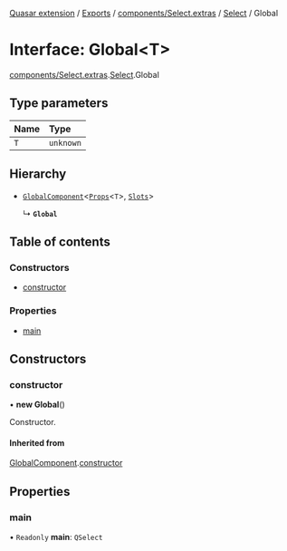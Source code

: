 [Quasar extension](../index.md) / [Exports](../modules.md) / [components/Select.extras](../modules/components_Select_extras.md) / [Select](../modules/components_Select_extras.Select.md) / Global

# Interface: Global<T\>

[components/Select.extras](../modules/components_Select_extras.md).[Select](../modules/components_Select_extras.Select.md).Global

## Type parameters

| Name | Type |
| :------ | :------ |
| `T` | `unknown` |

## Hierarchy

- [`GlobalComponent`](components_api_misc.GlobalComponent.md)<[`Props`](components_Select_extras.Select.Props.md)<`T`\>, [`Slots`](components_Select_extras.Select.Slots.md)\>

  ↳ **`Global`**

## Table of contents

### Constructors

- [constructor](components_Select_extras.Select.Global.md#constructor)

### Properties

- [main](components_Select_extras.Select.Global.md#main)

## Constructors

### constructor

• **new Global**()

Constructor.

#### Inherited from

[GlobalComponent](components_api_misc.GlobalComponent.md).[constructor](components_api_misc.GlobalComponent.md#constructor)

## Properties

### main

• `Readonly` **main**: `QSelect`
